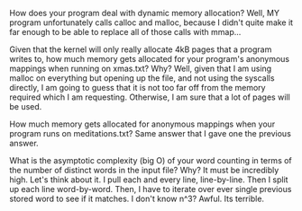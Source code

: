 How does your program deal with dynamic memory allocation?
    Well, MY program unfortunately calls calloc and malloc, because I didn't quite make it far enough to be able to replace all of those calls with mmap...

Given that the kernel will only really allocate 4kB pages that a program writes to, how much memory gets allocated for your program's anonymous mappings when running on xmas.txt? Why?
    Well, given that I am using malloc on everything but opening up the file, and not using the syscalls directly, I am going to guess that it is not too far off from the memory required which I am requesting. Otherwise, I am sure that a lot of pages will be used.

How much memory gets allocated for anonymous mappings when your program runs on meditations.txt?
    Same answer that I gave one the previous answer.

What is the asymptotic  complexity (big O) of your word counting in terms of the number of distinct words in the input file? Why?
    It must be incredibly high. Let's think about it. I pull each and every line, line-by-line. Then I split up each line word-by-word. Then, I have to iterate over ever single previous stored word to see if it matches. I don't know n^3? Awful. Its terrible.
